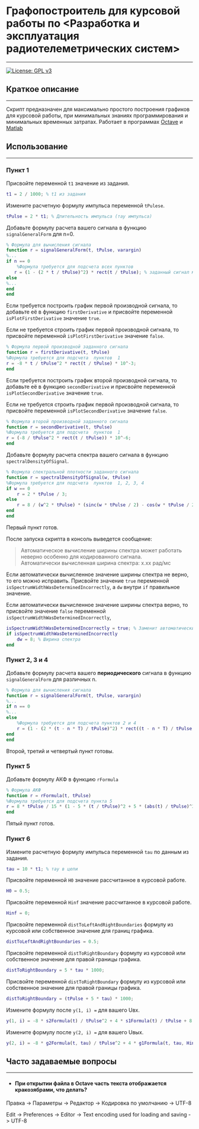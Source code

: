# Графопостроитель для курсовой работы по <Разработка и эксплуатация радиотелеметрических систем>

---
[![License: GPL v3](https://img.shields.io/badge/License-GPL_v3-blue.svg)](./LICENSE)

## Краткое описание

---

Скрипт предназначен для максимально простого построения графиков для курсовой работы, при минимальных знаниях
программирования и минимальных временных затратах. Работает в программах
[Octave](https://www.gnu.org/software/octave/)
и [Matlab](https://www.mathworks.com/products/matlab.html)

## Использование

---

### Пункт 1

Присвойте переменной `t1` значение из задания.

```matlab
t1 = 2 / 1000; % t1 из задания
```

Измените расчетную формулу импульса переменной `tPulese`.

```matlab
tPulse = 2 * t1; % Длительность импульса (тау импульса)
```

Добавьте формулу расчета вашего сигнала в функцию `signalGeneralForm` для n=0.

```matlab
% Формула для вычисления сигнала
function r = signalGeneralForm(t, tPulse, varargin)
%...
if n == 0
    %Формула требуется для подсчета всех пунктов
   r = (1 - (2 * t / tPulse)^2) * rect(t / tPulse); % заданный сигнал математически в общем виде s(t)
else
%...
end
end
```

Если требуется построить график первой производной сигнала, то добавьте её в функцию `firstDerivative` и присвойте
переменной `isPlotFirstDerivative` значение `true`.

Если не требуется строить график первой производной сигнала, то присвойте переменной `isPlotFirstDerivative`
значение `false`.

```matlab
% Формула первой производной заданного сигнала
function r = firstDerivative(t, tPulse)
%Формула требуется для подсчета  пунктов  1
r = -8 * t / tPulse^2 * rect(t / tPulse) * 10^-3;
end
```

Если требуется построить график второй производной сигнала, то добавьте её в функцию `secondDerivative`
и присвойте переменной `isPlotSecondDerivative` значение `true`.

Если не требуется строить график первой производной сигнала, то присвойте переменной `isPlotSecondDerivative`
значение `false`.

```matlab
% Формула второй производной заданного сигнала
function r = secondDerivative(t, tPulse)
%Формула требуется для подсчета  пунктов  1
r = (-8 / tPulse^2 * rect(t / tPulse)) * 10^-6;
end
```

Добавьте формулу расчета спектра вашего сигнала в функцию `spectralDensityOfSignal`.

```matlab
% Формула спектральной плотности заданного сигнала
function r = spectralDensityOfSignal(w, tPulse)
%Формула требуется для подсчета  пунктов  1, 2, 3, 4
if w == 0
    r = 2 * tPulse / 3;
else
    r = 8 / (w^2 * tPulse) * (sinc(w * tPulse / 2) - cos(w * tPulse / 2));
end
end
```

Первый пункт готов.

После запуска скрипта в консоль выведется сообщение:
> Автоматическое вычисление ширины спектра может работать неверно особенно для кодированного сигнала.  
> Автоматически вычисленная ширина спектра: x.xx рад/мс

Если автоматически вычисленное значение ширины спектра не верно, то его можно исправить. Присвойте значение `true`
переменной `isSpectrumWidthWasDeterminedIncorrectly`, а `dw` внутри `if` правильное значение.

Если автоматически вычисленное значение ширины спектра верно, то присвойте значение `false`
переменной `isSpectrumWidthWasDeterminedIncorrectly`,

```matlab
isSpectrumWidthWasDeterminedIncorrectly = true; % Заменит автоматически определенную ширину спектра?
if isSpectrumWidthWasDeterminedIncorrectly
    dw = 8; % Ширина спектра
end
```

### Пункт 2, 3 и 4

Добавьте формулу расчета вашего **периодического** сигнала в функцию `signalGeneralForm` для различных n.

```matlab
% Формула для вычисления сигнала
function r = signalGeneralForm(t, tPulse, varargin)
%...
if n == 0
%...
else
    %Формула требуется для подсчета пунктов 2 и 4
    r = (1 - (2 * (t - n * T) / tPulse)^2) * rect((t - n * T) / tPulse); % заданный периодический сигнал математически в общем виде s(t)
end
end
```

Второй, третий и четвертый пункт готовы.

### Пункт 5

Добавьте формулу АКФ в функцию `rFormula`

```matlab
% Формула АКФ
function r = rFormula(t, tPulse)
%Формула требуется для подсчета пункта 5
r = 8 * tPulse / 15 * (1 - 5 * (t / tPulse)^2 + 5 * (abs(t) / tPulse)^3 - (abs(t) / tPulse)^5) * rect(t / (2 * tPulse));
end
```

Пятый пункт готов.

### Пункт 6

Измените расчетную формулу импульса переменной `tau` по данным из задания.

```matlab
tau = 10 * t1; % тау в цепи
```

Присвойте переменной `H0` значение рассчитанное в курсовой работе.

```matlab
H0 = 0.5;
```

Присвойте переменной `Hinf` значение рассчитанное в курсовой работе.

```matlab
Hinf = 0;
```

Присвойте переменной `distToLeftAndRightBoundaries` формулу из курсовой или собственное значение для границ графика.

```matlab
distToLeftAndRightBoundaries = 0.5;
```

Присвойте переменной `distToRightBoundary` формулу из курсовой или собственное значение для правой границы графика.

```matlab
distToRightBoundary = 5 * tau * 1000;
```

Присвойте переменной `distToRightBoundary` формулу из курсовой или собственное значение для правой границы графика.

```matlab
distToRightBoundary = (tPulse + 5 * tau) * 1000;
```

Измените формулу после `y(1, i) =` для вашего Uвх.

```matlab
y(1, i) = -8 * s2Formula(t) / tPulse^2 + 4 * s1Formula(t) / tPulse + 8 * s2Formula(t - tPulse) / tPulse^2 + 4 * s1Formula(t - tPulse) / tPulse;
```

Измените формулу после `y(2, i) =` для вашего Uвых.

```matlab
y(2, i) = -8 * g2Formula(t, tau) / tPulse^2 + 4 * g1Formula(t, tau, Hinf, H0) / tPulse + 8 * g2Formula(t - tPulse, tau) / tPulse^2 + 4 * g1Formula(t - tPulse, tau, Hinf, H0) / tPulse;
```

## Часто задаваемые вопросы

---

* #### При открытии файла в **Octave** часть текста отображается кракозябрами, что делать?

Правка -> Параметры -> Редактор -> Кодировка по умолчанию -> UTF-8

Edit -> Preferences -> Editor -> Text encoding used for loading and saving -> UTF-8